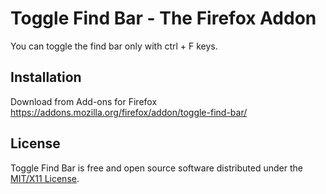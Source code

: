 Toggle Find Bar - The Firefox Addon
===============
You can toggle the find bar only with ctrl + F keys.

Installation
-------
Download from Add-ons for Firefox https://addons.mozilla.org/firefox/addon/toggle-find-bar/


License
-------
Toggle Find Bar is free and open source software distributed under the
[MIT/X11 License](http://opensource.org/licenses/mit-license.php).

